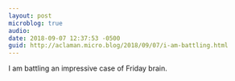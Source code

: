 ```yaml
---
layout: post
microblog: true
audio: 
date: 2018-09-07 12:37:53 -0500
guid: http://aclaman.micro.blog/2018/09/07/i-am-battling.html
---
```

I am battling an impressive case of Friday brain.
